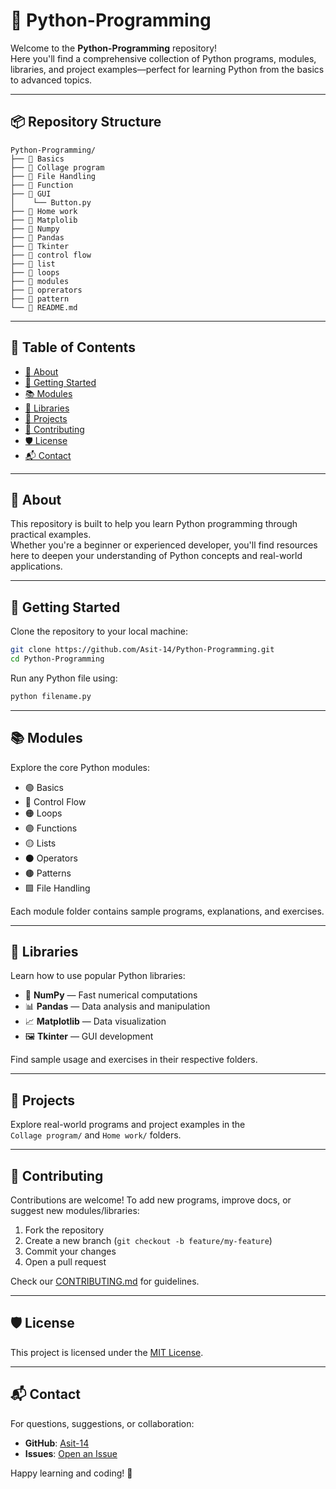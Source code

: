 # 🐍 Python-Programming

Welcome to the **Python-Programming** repository!  
Here you'll find a comprehensive collection of Python programs, modules, libraries, and project examples—perfect for learning Python from the basics to advanced topics.

---

## 📦 Repository Structure

```
Python-Programming/
├── 📁 Basics
├── 📁 Collage program
├── 📁 File Handling
├── 📁 Function
├── 📁 GUI
│    └── Button.py
├── 📁 Home work
├── 📁 Matplolib
├── 📁 Numpy
├── 📁 Pandas
├── 📁 Tkinter
├── 📁 control flow
├── 📁 list
├── 📁 loops
├── 📁 modules
├── 📁 oprerators
├── 📁 pattern
└── 📄 README.md
```

---

## 📝 Table of Contents

- [📖 About](#about)
- [🚀 Getting Started](#getting-started)
- [📚 Modules](#modules)
- [🧰 Libraries](#libraries)
- [🔨 Projects](#projects)
- [🤝 Contributing](#contributing)
- [🛡️ License](#license)
- [📬 Contact](#contact)

---

## 📖 About

This repository is built to help you learn Python programming through practical examples.  
Whether you're a beginner or experienced developer, you'll find resources here to deepen your understanding of Python concepts and real-world applications.

---

## 🚀 Getting Started

Clone the repository to your local machine:

```bash
git clone https://github.com/Asit-14/Python-Programming.git
cd Python-Programming
```

Run any Python file using:

```bash
python filename.py
```

---

## 📚 Modules

Explore the core Python modules:

- 🟢 Basics
- 🔵 Control Flow
- 🟠 Loops
- 🟣 Functions
- 🟡 Lists
- ⚫ Operators
- 🟤 Patterns
- 🟩 File Handling

Each module folder contains sample programs, explanations, and exercises.

---

## 🧰 Libraries

Learn how to use popular Python libraries:

- 🧮 **NumPy** — Fast numerical computations
- 📊 **Pandas** — Data analysis and manipulation
- 📈 **Matplotlib** — Data visualization
- 🖼️ **Tkinter** — GUI development

Find sample usage and exercises in their respective folders.

---

## 🔨 Projects

Explore real-world programs and project examples in the  
`Collage program/` and `Home work/` folders.

---

## 🤝 Contributing

Contributions are welcome! To add new programs, improve docs, or suggest new modules/libraries:

1. Fork the repository
2. Create a new branch (`git checkout -b feature/my-feature`)
3. Commit your changes
4. Open a pull request

Check our [CONTRIBUTING.md](CONTRIBUTING.md) for guidelines.

---

## 🛡️ License

This project is licensed under the [MIT License](LICENSE).

---

## 📬 Contact

For questions, suggestions, or collaboration:

- **GitHub**: [Asit-14](https://github.com/Asit-14)
- **Issues**: [Open an Issue](https://github.com/Asit-14/Python-Programming/issues)

Happy learning and coding! 🚀
